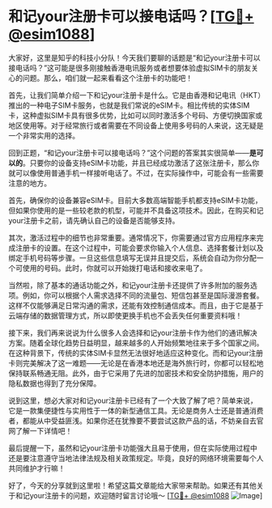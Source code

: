 # 和记your注册卡可以接电话吗？[[TG💪+ @esim1088](https://t.me/s/esim1088)]

大家好，这里是知乎的科技小分队！今天我们要聊的话题是“和记your注册卡可以接电话吗？”这可能是很多刚接触香港电讯服务或者想要体验虚拟SIM卡的朋友关心的问题。那么，咱们就一起来看看这个注册卡的功能吧！

首先，让我们简单介绍一下和记your注册卡是什么。它是由香港和记电讯（HKT）推出的一种电子SIM卡服务，也就是我们常说的eSIM卡。相比传统的实体SIM卡，这种虚拟SIM卡具有很多优势，比如可以同时激活多个号码、方便切换国家或地区使用等。对于经常旅行或者需要在不同设备上使用多号码的人来说，这无疑是一个非常实用的选择。

回到正题，“和记your注册卡可以接电话吗？”这个问题的答案其实很简单——**是可以的**。只要你的设备支持eSIM卡功能，并且已经成功激活了这张注册卡，那么你就可以像使用普通手机一样接听电话了。不过，在实际操作中，可能会有一些需要注意的地方。

首先，确保你的设备兼容eSIM卡。目前大多数高端智能手机都支持eSIM卡功能，但如果你使用的是一些较老款的机型，可能并不具备这项技术。因此，在购买和记your注册卡之前，请先确认自己的设备是否能够支持。

其次，激活过程中的细节也非常重要。通常情况下，你需要通过官方应用程序来完成注册卡的设置。在这个过程中，可能会要求你输入个人信息、选择套餐计划以及绑定手机号码等步骤。一旦这些信息填写无误并且提交后，系统会自动为你分配一个可使用的号码。此时，你就可以开始拨打电话和接收来电了。

当然啦，除了基本的通话功能之外，和记your注册卡还提供了许多附加的服务选项。例如，你可以根据个人需求选择不同的流量包、短信包甚至是国际漫游套餐。这样不仅能够满足日常沟通的需求，还能有效控制通信成本。而且，由于它是基于云端存储的数据管理方式，所以即使更换手机也不会丢失任何重要资料哦！

接下来，我们再来说说为什么很多人会选择和记your注册卡作为他们的通讯解决方案。随着全球化趋势日益明显，越来越多的人开始频繁地往来于多个国家之间。在这种背景下，传统的实体SIM卡显然无法很好地适应这种变化。而和记your注册卡则完美解决了这一难题——无论是在香港本地还是海外旅行时，你都可以轻松地保持联系畅通无阻。此外，由于它采用了先进的加密技术和安全防护措施，用户的隐私数据也得到了充分保障。

说到这里，想必大家对和记your注册卡已经有了一个大致了解了吧？简单来说，它是一款集便捷性与实用性于一体的新型通信工具。无论是商务人士还是普通消费者，都能从中受益匪浅。如果你还在犹豫要不要尝试这款产品的话，不妨亲自去官网了解一下详情吧！

最后提醒一下，虽然和记your注册卡功能强大且易于使用，但在实际使用过程中还是要注意遵守当地法律法规及相关政策规定。毕竟，良好的网络环境需要每个人共同维护才行嘛！

好了，今天的分享就到这里啦！希望这篇文章能给大家带来帮助。如果还有其他关于和记your注册卡的问题，欢迎随时留言讨论哦～ [[TG💪+ @esim1088](https://t.me/s/esim1088) ![Image](https://i.postimg.cc/4NQfJmqS/Snipaste-2025-05-13-00-14-12.png)]